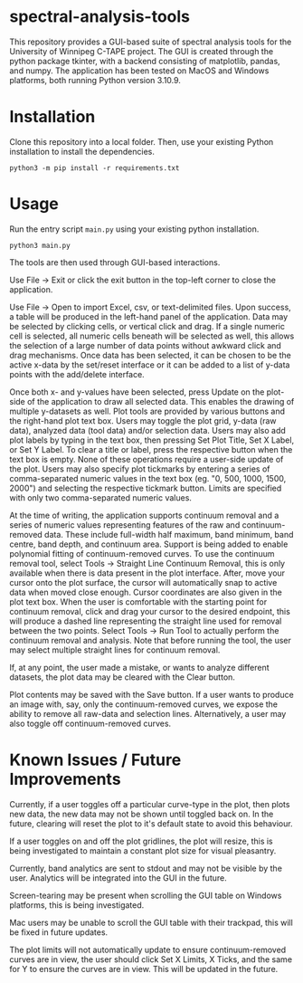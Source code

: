 # spectral-analysis-tools

This repository provides a GUI-based suite of spectral analysis tools for the University of Winnipeg C-TAPE project. The GUI is created through the python package tkinter, with a backend consisting of matplotlib, pandas, and numpy. The application has been tested on MacOS and Windows platforms, both running Python version 3.10.9.

# Installation

Clone this repository into a local folder. Then, use your existing Python installation to install the dependencies.

`python3 -m pip install -r requirements.txt`

# Usage

Run the entry script `main.py` using your existing python installation.

`python3 main.py`

The tools are then used through GUI-based interactions.

Use File -> Exit or click the exit button in the top-left corner to close the application.

Use File -> Open to import Excel, csv, or text-delimited files. Upon success, a table will be produced in the left-hand panel of the application. Data may be selected by clicking cells, or vertical click and drag. If a single numeric cell is selected, all numeric cells beneath will be selected as well, this allows the selection of a large number of data points without awkward click and drag mechanisms. Once data has been selected, it can be chosen to be the active x-data by the set/reset interface or it can be added to a list of y-data points with the add/delete interface. 

Once both x- and y-values have been selected, press Update on the plot-side of the application to draw all selected data. This enables the drawing of multiple y-datasets as well. Plot tools are provided by various buttons and the right-hand plot text box. Users may toggle the plot grid, y-data (raw data), analyzed data (tool data) and/or selection data. Users may also add plot labels by typing in the text box, then pressing Set Plot Title, Set X Label, or Set Y Label. To clear a title or label, press the respective button when the text box is empty. None of these operations require a user-side update of the plot. Users may also specify plot tickmarks by entering a series of comma-separated numeric values in the text box (eg. "0, 500, 1000, 1500, 2000") and selecting the respective tickmark button. Limits are specified with only two comma-separated numeric values.

At the time of writing, the application supports continuum removal and a series of numeric values representing features of the raw and continuum-removed data. These include full-width half maximum, band minimum, band centre, band depth, and continuum area. Support is being added to enable polynomial fitting of continuum-removed curves. To use the continuum removal tool, select Tools -> Straight Line Continuum Removal, this is only available when there is data present in the plot interface. After, move your cursor onto the plot surface, the cursor will automatically snap to active data when moved close enough. Cursor coordinates are also given in the plot text box. When the user is comfortable with the starting point for continuum removal, click and drag your cursor to the desired endpoint, this will produce a dashed line representing the straight line used for removal between the two points. Select Tools -> Run Tool to actually perform the continuum removal and analysis. Note that before running the tool, the user may select multiple straight lines for continuum removal.

If, at any point, the user made a mistake, or wants to analyze different datasets, the plot data may be cleared with the Clear button.

Plot contents may be saved with the Save button. If a user wants to produce an image with, say, only the continuum-removed curves, we expose the ability to remove all raw-data and selection lines. Alternatively, a user may also toggle off continuum-removed curves.

# Known Issues / Future Improvements

Currently, if a user toggles off a particular curve-type in the plot, then plots new data, the new data may not be shown until toggled back on. In the future, clearing will reset the plot to it's default state to avoid this behaviour.

If a user toggles on and off the plot gridlines, the plot will resize, this is being investigated to maintain a constant plot size for visual pleasantry.

Currently, band analytics are sent to stdout and may not be visible by the user. Analytics will be integrated into the GUI in the future.

Screen-tearing may be present when scrolling the GUI table on Windows platforms, this is being investigated.

Mac users may be unable to scroll the GUI table with their trackpad, this will be fixed in future updates.

The plot limits will not automatically update to ensure continuum-removed curves are in view, the user should click Set X Limits, X Ticks, and the same for Y to ensure the curves are in view. This will be updated in the future.
